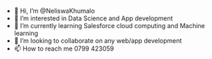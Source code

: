 - 👋 Hi, I’m @NeliswaKhumalo
- 👀 I’m interested in Data Science and App development
- 🌱 I’m currently learning Salesforce cloud computing and Machine learning
- 💞️ I’m looking to collaborate on any web/app development
- 📫 How to reach me 0799 423059

<!---
NeliswaKhumalo/NeliswaKhumalo is a ✨ special ✨ repository because its `README.md` (this file) appears on your GitHub profile.
You can click the Preview link to take a look at your changes.
--->
